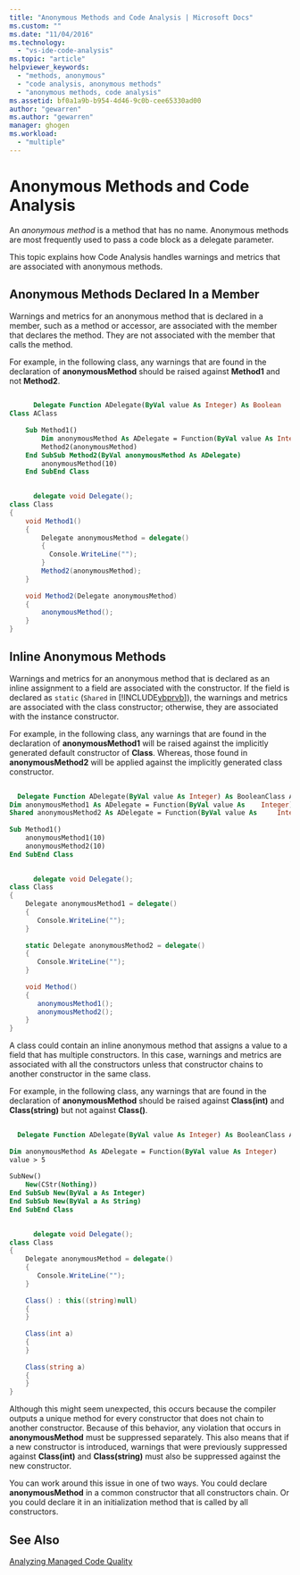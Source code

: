 ```yaml
---
title: "Anonymous Methods and Code Analysis | Microsoft Docs"
ms.custom: ""
ms.date: "11/04/2016"
ms.technology: 
  - "vs-ide-code-analysis"
ms.topic: "article"
helpviewer_keywords: 
  - "methods, anonymous"
  - "code analysis, anonymous methods"
  - "anonymous methods, code analysis"
ms.assetid: bf0a1a9b-b954-4d46-9c0b-cee65330ad00
author: "gewarren"
ms.author: "gewarren"
manager: ghogen
ms.workload: 
  - "multiple"
---
```

# Anonymous Methods and Code Analysis
An *anonymous method* is a method that has no name. Anonymous methods are most frequently used to pass a code block as a delegate parameter.  
  
 This topic explains how Code Analysis handles warnings and metrics that are associated with anonymous methods.  
  
## Anonymous Methods Declared In a Member  
 Warnings and metrics for an anonymous method that is declared in a member, such as a method or accessor, are associated with the member that declares the method. They are not associated with the member that calls the method.  
  
 For example, in the following class, any warnings that are found in the declaration of **anonymousMethod** should be raised against **Method1** and not **Method2**.  
  
```vb  
  
      Delegate Function ADelegate(ByVal value As Integer) As Boolean  
Class AClass  
  
    Sub Method1()  
        Dim anonymousMethod As ADelegate = Function(ByVal value As Integer) value > 5  
        Method2(anonymousMethod)  
    End SubSub Method2(ByVal anonymousMethod As ADelegate)  
        anonymousMethod(10)  
    End SubEnd Class  
```  
  
```csharp  
  
      delegate void Delegate();  
class Class  
{  
    void Method1()  
    {  
        Delegate anonymousMethod = delegate()   
        {   
          Console.WriteLine("");   
        }  
        Method2(anonymousMethod);  
    }  
  
    void Method2(Delegate anonymousMethod)  
    {  
        anonymousMethod();  
    }  
}  
```  
  
## Inline Anonymous Methods  
 Warnings and metrics for an anonymous method that is declared as an inline assignment to a field are associated with the constructor. If the field is declared as `static` (`Shared` in [!INCLUDE[vbprvb](../code-quality/includes/vbprvb_md.md)]), the warnings and metrics are associated with the class constructor; otherwise, they are associated with the instance constructor.  
  
 For example, in the following class, any warnings that are found in the declaration of **anonymousMethod1** will be raised against the implicitly generated default constructor of **Class**. Whereas, those found in **anonymousMethod2** will be applied against the implicitly generated class constructor.  
  
```vb  
  
  Delegate Function ADelegate(ByVal value As Integer) As BooleanClass AClass  
Dim anonymousMethod1 As ADelegate = Function(ByVal value As    Integer) value > 5  
Shared anonymousMethod2 As ADelegate = Function(ByVal value As     Integer) value > 5  
  
Sub Method1()  
    anonymousMethod1(10)  
    anonymousMethod2(10)  
End SubEnd Class  
```  
  
```csharp  
  
      delegate void Delegate();  
class Class  
{  
    Delegate anonymousMethod1 = delegate()   
    {   
       Console.WriteLine("");   
    }  
  
    static Delegate anonymousMethod2 = delegate()   
    {   
       Console.WriteLine("");   
    }  
  
    void Method()  
    {  
       anonymousMethod1();  
       anonymousMethod2();  
    }  
}  
```  
  
 A class could contain an inline anonymous method that assigns a value to a field that has multiple constructors. In this case, warnings and metrics are associated with all the constructors unless that constructor chains to another constructor in the same class.  
  
 For example, in the following class, any warnings that are found in the declaration of **anonymousMethod** should be raised against **Class(int)** and **Class(string)** but not against **Class()**.  
  
```vb  
  
  Delegate Function ADelegate(ByVal value As Integer) As BooleanClass AClass  
  
Dim anonymousMethod As ADelegate = Function(ByVal value As Integer)   
value > 5  
  
SubNew()  
    New(CStr(Nothing))  
End SubSub New(ByVal a As Integer)  
End SubSub New(ByVal a As String)  
End SubEnd Class  
```  
  
```csharp  
  
      delegate void Delegate();  
class Class  
{  
    Delegate anonymousMethod = delegate()   
    {   
       Console.WriteLine("");   
    }  
  
    Class() : this((string)null)  
    {  
    }  
  
    Class(int a)  
    {  
    }  
  
    Class(string a)  
    {  
    }  
}  
```  
  
 Although this might seem unexpected, this occurs because the compiler outputs a unique method for every constructor that does not chain to another constructor. Because of this behavior, any violation that occurs in **anonymousMethod** must be suppressed separately. This also means that if a new constructor is introduced, warnings that were previously suppressed against **Class(int)** and **Class(string)** must also be suppressed against the new constructor.  
  
 You can work around this issue in one of two ways. You could declare **anonymousMethod** in a common constructor that all constructors chain. Or you could declare it in an initialization method that is called by all constructors.  
  
## See Also  
 [Analyzing Managed Code Quality](../code-quality/analyzing-managed-code-quality-by-using-code-analysis.md)